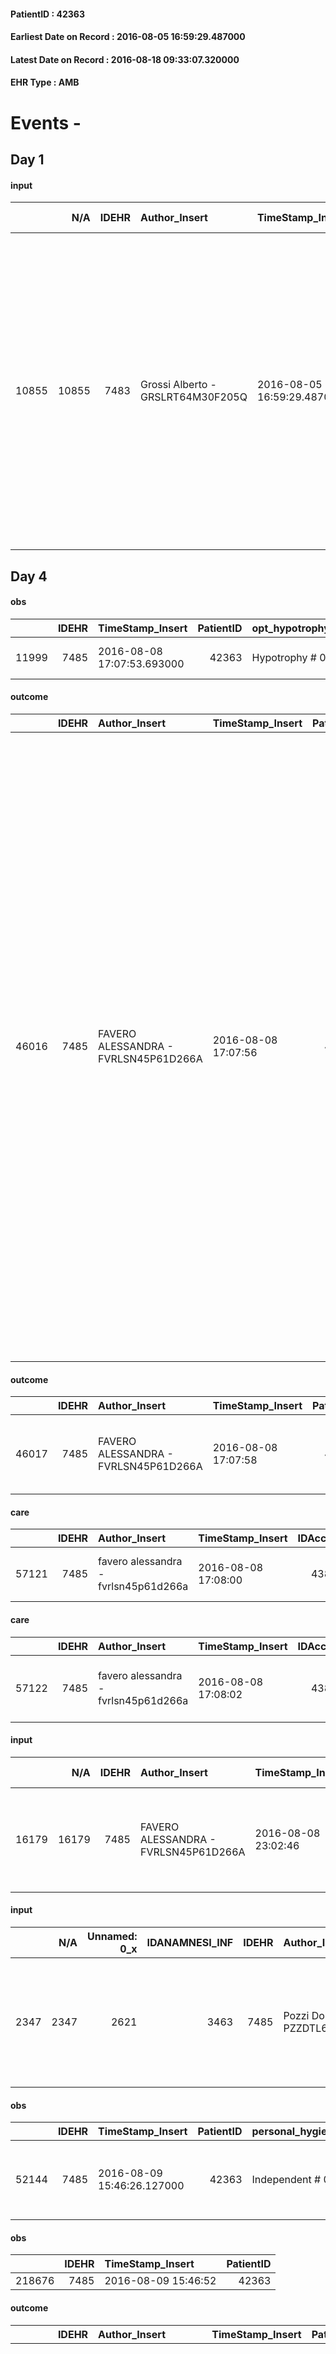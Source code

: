 
#### PatientID : 42363
#### Earliest Date on Record : 2016-08-05 16:59:29.487000
#### Latest Date on Record : 2016-08-18 09:33:07.320000
#### EHR Type : AMB

# Events - 

## Day 1

#### input
|       |    N/A |   IDEHR | Author_Insert                     | TimeStamp_Insert           | EHRType   |   PatientID |   IDDigitalSignDocument | persone_vicine   |   Unnamed: 0_x.1 |   IDANAMNESI_SOCIALE | Patient   | FamigliaAltro   | Paziente_T   | FamigliaAltro_T   |   Non_Rilevabile_x.1 | Note_Non_Rilevabile_x.1   | opt_Problemi   | ds_note_timori                                                                                                                                                                                                                                                                                                                                                                                                                                                        | chk_contr_sintomi   | chk_competenza                                 | opt_paziente_a   | opt_adeguatezza   | ds_note_ad                                                                                                                                                                                                                                                     | opt_paziente_solo   | ds_note_con                                 | opt_presente_assente   | Presenza_minori   | Caregiver_principale   | opt_capacita         | ds_familiari_coinv                                                            | opt_necessario   | opt_presente   | opt_risorse_ec   | opt_paziente_ad   | opt_inv_civile   | Needs               | Domestic partnership   | Fragility      |
|------:|-------:|--------:|:----------------------------------|:---------------------------|:----------|------------:|------------------------:|:-----------------|-----------------:|---------------------:|:----------|:----------------|:-------------|:------------------|---------------------:|:--------------------------|:---------------|:----------------------------------------------------------------------------------------------------------------------------------------------------------------------------------------------------------------------------------------------------------------------------------------------------------------------------------------------------------------------------------------------------------------------------------------------------------------------|:--------------------|:-----------------------------------------------|:-----------------|:------------------|:---------------------------------------------------------------------------------------------------------------------------------------------------------------------------------------------------------------------------------------------------------------|:--------------------|:--------------------------------------------|:-----------------------|:------------------|:-----------------------|:---------------------|:------------------------------------------------------------------------------|:-----------------|:---------------|:-----------------|:------------------|:-----------------|:--------------------|:-----------------------|:---------------|
| 10855 |  10855 |    7483 | Grossi Alberto - GRSLRT64M30F205Q | 2016-08-05 16:59:29.487000 | AMB       |       42363 |                  450213 | N/A              |             3913 |                 2530 | Si#1      | Si#1            | Si#1         | Si#1              |                    0 | NR                        | Si#1           | La paziente chiede di essere gestita per la sintomatologia, durante la visita alla paziente le ho anche comunicato che se vuole vedere esaudito il suo desiderio di rimanere a casa fino alla fine dell'assistenza sar√† necessario inserire una ulteriore figura con qualche competenza sanitaria/assistenziale almeno nelle ore diurne. Ho condiviso questa riflessione anche con l'infermiera Tatiana che continuer√† l'opera di convincimento nei prossimi giorni | controllo sintomi#0 | competenza/capacit√† assistenziale caregiver#0 | Congruenti#1     | Da valutare#2     | Se la paziente accetter√† la presenza di una badante competente nelle ore diurne ci potrebbero essere le condizioni per gestire l'assistenza al domicili. In caso contrario probabilmente al momento del peggioramento sar√† necessario ricoverare la paziente | No#0                | Al momento presente una persona di servizio | Assente#0              | No#0              | pz stessa              | Non incrementabile#2 | La paziente non vuole che il figlio Stefano sia avvisato finche lei √® lucida | Si#1             | No#0           | Adeguate#1       | Totale#2          | No#0             | Clinici#0;Sociali#1 | Badante#1              | psico-fisica#3 |


## Day 4

#### obs
|       |   IDEHR | TimeStamp_Insert           |   PatientID | opt_hypotrophy   | asthenia   | dyspnoea                      | agitation_behavior_freq   | mood       | cognitive_state   |
|------:|--------:|:---------------------------|------------:|:-----------------|:-----------|:------------------------------|:--------------------------|:-----------|:------------------|
| 11999 |    7485 | 2016-08-08 17:07:53.693000 |       42363 | Hypotrophy # 0   | Severe # 3 | applicant moderate effort # 7 | quiet # 0                 | Anger # 09 | Polished # 2      |

#### outcome
|       |   IDEHR | Author_Insert                        | TimeStamp_Insert    |   PatientID |   IDDigitalSignDocument |   IDPAI_VIDAS | opt_problem                                            |   opt_problem_num | opt_obiettivo                                                                                                               |   opt_obiettivo_num | opt_stato_problema   |   opt_stato_problema_num | opt_interventi                                                                                                                                                                                                                                                                                                                                                                                                                                                                                                                                                                                                                                                 |   opt_interventi_num |
|------:|--------:|:-------------------------------------|:--------------------|------------:|------------------------:|--------------:|:-------------------------------------------------------|------------------:|:----------------------------------------------------------------------------------------------------------------------------|--------------------:|:---------------------|-------------------------:|:---------------------------------------------------------------------------------------------------------------------------------------------------------------------------------------------------------------------------------------------------------------------------------------------------------------------------------------------------------------------------------------------------------------------------------------------------------------------------------------------------------------------------------------------------------------------------------------------------------------------------------------------------------------|---------------------:|
| 46016 |    7485 | FAVERO ALESSANDRA - FVRLSN45P61D266A | 2016-08-08 17:07:56 |       42363 |                  452691 |         48114 | Alteration or risk of impairment of lung function # 26 |                 3 | The patient will present more profound and effective breaths with possible removal of pulmonary secretions, if present # 43 |                   4 | Open Problem # 1     |                        1 | Implementation PAI - Looking the patient by the thought of his anxiety # 224; PAI Implementation - Have the patient breathe deeply and slowly # 226; PAI Implementation - Maintain adequate air humidification # 227; PAI Implementation - Monitor fluid balance # 228; Counseling - Reassure the patient that they are or you can take steps to reduce the sensation of shortness of breath # 237; Education - Educate the caregiver / patient recognition / treatment of the symptom # 238; PAI Implementation - place the patient in position semi-sitting and, if necessary, administer O2 therapy # 225; PAI Implementation - therapeutic upgrading # 232 |                    4 |

#### outcome
|       |   IDEHR | Author_Insert                        | TimeStamp_Insert    |   PatientID |   IDDigitalSignDocument |   IDPAI_VIDAS | opt_problem                                                |   opt_problem_num | opt_obiettivo                                                       |   opt_obiettivo_num | opt_stato_problema   |   opt_stato_problema_num |   opt_interventi_num |
|------:|--------:|:-------------------------------------|:--------------------|------------:|------------------------:|--------------:|:-----------------------------------------------------------|------------------:|:--------------------------------------------------------------------|--------------------:|:---------------------|-------------------------:|---------------------:|
| 46017 |    7485 | FAVERO ALESSANDRA - FVRLSN45P61D266A | 2016-08-08 17:07:58 |       42363 |                  452692 |         48115 | Impaired mobility † / limitation of physical movement # 27 |                 1 | Minimize the possibility of injuries. If present, maintain QoL # 47 |                   4 | Open Problem # 1     |                        1 |                    4 |

#### care
|       |   IDEHR | Author_Insert                        | TimeStamp_Insert    |   IDAccess | EHRType   |   PatientID |   IDTERAPIE_OUTPAT_VIDAS | ds_dose   | opt_via_di_somm   | ds_ora   | dt_data_inizio      |   opt_pregressa |   opt_somm_terapia |   opt_estemporanea |   opt_termina |   opt_somm_in_pompa | opt_farmaco                             |
|------:|--------:|:-------------------------------------|:--------------------|-----------:|:----------|------------:|-------------------------:|:----------|:------------------|:---------|:--------------------|----------------:|-------------------:|-------------------:|--------------:|--------------------:|:----------------------------------------|
| 57121 |    7485 | favero alessandra - fvrlsn45p61d266a | 2016-08-08 17:08:00 |      43878 | amb       |       42363 |                    34733 | 2 tablets | oral # 0 = 0      | 09 # 9   | 2016-08-08 00:00:00 |               0 |                  0 |                  0 |             0 |                   0 | furosemide (25 mg lasix tablets) # 1223 |

#### care
|       |   IDEHR | Author_Insert                        | TimeStamp_Insert    |   IDAccess | EHRType   |   PatientID |   IDTERAPIE_OUTPAT_VIDAS | ds_dose   | opt_via_di_somm   | ds_ora   | dt_data_inizio      |   opt_pregressa |   opt_somm_terapia |   opt_estemporanea |   opt_termina |   opt_somm_in_pompa | opt_farmaco                                          |
|------:|--------:|:-------------------------------------|:--------------------|-----------:|:----------|------------:|-------------------------:|:----------|:------------------|:---------|:--------------------|----------------:|-------------------:|-------------------:|--------------:|--------------------:|:-----------------------------------------------------|
| 57122 |    7485 | favero alessandra - fvrlsn45p61d266a | 2016-08-08 17:08:02 |      43878 | amb       |       42363 |                    34734 | 1 tablet  | oral # 0 = 0      | 15 # 15  | 2016-08-08 00:00:00 |               0 |                  0 |                  0 |             0 |                   0 | spironolactone (aldactone 100 mg tablets rev) # 1228 |

#### input
|       |    N/A |   IDEHR | Author_Insert                        | TimeStamp_Insert    |   IDAccess | EHRType   |   PatientID |   IDDigitalSignDocument | persone_vicine   |   Unnamed: 0_y.1 |   IDDIAGNOSI_ICD |   Non_Rilevabile_y.1 | Note_Non_Rilevabile_y.1   | I_ICD                                                                     | II_ICD                                               | III_ICD                                                                                                 | IV_ICD                                              | V_ICD                                                                          | VI_ICD                                                                 | I_Anno   | II_Anno   | III_Anno   | IV_Anno   | They go   |
|------:|-------:|--------:|:-------------------------------------|:--------------------|-----------:|:----------|------------:|------------------------:|:-----------------|-----------------:|-----------------:|---------------------:|:--------------------------|:--------------------------------------------------------------------------|:-----------------------------------------------------|:--------------------------------------------------------------------------------------------------------|:----------------------------------------------------|:-------------------------------------------------------------------------------|:-----------------------------------------------------------------------|:---------|:----------|:-----------|:----------|:----------|
| 16179 |  16179 |    7485 | FAVERO ALESSANDRA - FVRLSN45P61D266A | 2016-08-08 23:02:46 |      43905 | AMB       |       42363 |                  452998 | N/A              |             1740 |             1740 |                    0 | NR                        | 1749 - Tumori maligni della mammella (della donna) - non specificata#2092 | 19881 - Tumori maligni secondari della mammella#2165 | 1963 - Tumori maligni secondari e non specificati dei linfonodi dell'ascella e dell'arto superiore#2143 | 1971 - Tumori maligni secondari del mediastino#2149 | 1977 - Tumori maligni secondari del fegato - specificati come metastatici#2155 | 1978 - Tumori maligni secondari di altri organi digestivi e milza#2156 | 1995#35  | 2002#42   | 2002#42    | 2014#54   | 2012#52   |

#### input
|      |    N/A |   Unnamed: 0_x |   IDANAMNESI_INF |   IDEHR | Author_Insert                      | TimeStamp_Insert           |   IDAccess | EHRType   |   PatientID |   IDDigitalSignDocument |   Non_Rilevabile_x | Note_Non_Rilevabile_x   | cognitivo_percettivo   | sonno_riposo           | perc_salute                                                                                                                           | Perception                     | persone_vicine   | Religion     |
|-----:|-------:|---------------:|-----------------:|--------:|:-----------------------------------|:---------------------------|-----------:|:----------|------------:|------------------------:|-------------------:|:------------------------|:-----------------------|:-----------------------|:--------------------------------------------------------------------------------------------------------------------------------------|:-------------------------------|:-----------------|:-------------|
| 2347 |   2347 |           2621 |             3463 |    7485 | Pozzi Donatella - PZZDTL62C59F704C | 2016-08-09 15:46:19.277000 |      43993 | AMB       |       42363 |                  453911 |                  0 | NR                      | drowsiness # 6         | daytime sleepiness # 1 | perdit√ † Performance # 0; perdit√ weight † # 1; increase dell'affaticabilit√ † # 2; increased asthenia # 3; # 4 episodes of wheezing | irritabilit√ † # 7; anger # 11 | N/A              | Catholic # 0 |

#### obs
|       |   IDEHR | TimeStamp_Insert           |   PatientID | personal_hygiene   | urine_elimination   | mobility        | speech            | active_diuresis     | asthenia     | dyspnoea               | motor_performance                                                                                | mood                 | diet     | cognitive_state   | feces_elimination   | consumption_help   |
|------:|--------:|:---------------------------|------------:|:-------------------|:--------------------|:----------------|:------------------|:--------------------|:-------------|:-----------------------|:-------------------------------------------------------------------------------------------------|:---------------------|:---------|:------------------|:--------------------|:-------------------|
| 52144 |    7485 | 2016-08-09 15:46:26.127000 |       42363 | Independent # 0    | Independent # 0     | Independent # 0 | fluent speech # 0 | active diuresis # 0 | Moderate # 1 | from severe stress # 2 | 40% - Patient incapacitated, it requires continuous care, bedridden for pi√π 50% of the day # 04 | Fear # 08; # 09 rage | Free # 0 | Polished # 2      | Independent # 0     | Independent # 0    |

#### obs
|        |   IDEHR | TimeStamp_Insert    |   PatientID |
|-------:|--------:|:--------------------|------------:|
| 218676 |    7485 | 2016-08-09 15:46:52 |       42363 |

#### outcome
|       |   IDEHR | Author_Insert                      | TimeStamp_Insert    |   PatientID |   IDDigitalSignDocument |   IDPAI_VIDAS | opt_problem                                            |   opt_problem_num | opt_obiettivo                                                                                                               |   opt_obiettivo_num | ds_note         | opt_stato_problema   |   opt_stato_problema_num | opt_interventi                                                                                                                                                                                                                                                                                                                                                                                                                                                                                                                                                                                                                                                 |   opt_interventi_num |
|------:|--------:|:-----------------------------------|:--------------------|------------:|------------------------:|--------------:|:-------------------------------------------------------|------------------:|:----------------------------------------------------------------------------------------------------------------------------|--------------------:|:----------------|:---------------------|-------------------------:|:---------------------------------------------------------------------------------------------------------------------------------------------------------------------------------------------------------------------------------------------------------------------------------------------------------------------------------------------------------------------------------------------------------------------------------------------------------------------------------------------------------------------------------------------------------------------------------------------------------------------------------------------------------------|---------------------:|
| 46242 |    7485 | Pozzi Donatella - PZZDTL62C59F704C | 2016-08-09 15:47:20 |       42363 |                  453917 |         48341 | Alteration or risk of impairment of lung function # 26 |                 3 | The patient will present more profound and effective breaths with possible removal of pulmonary secretions, if present # 43 |                   4 | to be monitored | Open Problem # 1     |                        1 | Implementation PAI - Looking the patient by the thought of his anxiety # 224; PAI Implementation - Have the patient breathe deeply and slowly # 226; PAI Implementation - Maintain adequate air humidification # 227; PAI Implementation - Monitor fluid balance # 228; Counseling - Reassure the patient that they are or you can take steps to reduce the sensation of shortness of breath # 237; Education - Educate the caregiver / patient recognition / treatment of the symptom # 238; PAI Implementation - place the patient in position semi-sitting and, if necessary, administer O2 therapy # 225; PAI Implementation - therapeutic upgrading # 232 |                    4 |

#### outcome
|       |   IDEHR | Author_Insert                      | TimeStamp_Insert    |   PatientID |   IDDigitalSignDocument |   IDPAI_VIDAS | opt_problem                                                |   opt_problem_num | opt_obiettivo                                                       |   opt_obiettivo_num | ds_note                       | opt_stato_problema   |   opt_stato_problema_num |   opt_interventi_num |
|------:|--------:|:-----------------------------------|:--------------------|------------:|------------------------:|--------------:|:-----------------------------------------------------------|------------------:|:--------------------------------------------------------------------|--------------------:|:------------------------------|:---------------------|-------------------------:|---------------------:|
| 46243 |    7485 | Pozzi Donatella - PZZDTL62C59F704C | 2016-08-09 15:47:48 |       42363 |                  453918 |         48342 | Impaired mobility † / limitation of physical movement # 27 |                 1 | Minimize the possibility of injuries. If present, maintain QoL # 47 |                   4 | to evaluate, unsteady walking | Open Problem # 1     |                        1 |                    4 |

#### obs
|        |   IDEHR | TimeStamp_Insert           |   PatientID |
|-------:|--------:|:---------------------------|------------:|
| 291724 |    7485 | 2016-08-09 15:48:16.333000 |       42363 |


## Day 5

#### obs
|        |   IDEHR | TimeStamp_Insert           |   PatientID | awareness                                               |
|-------:|--------:|:---------------------------|------------:|:--------------------------------------------------------|
| 291731 |    7485 | 2016-08-10 05:15:35.403000 |       42363 | Awareness of diagnosis and prognosis overestimation # 2 |


## Day 6

#### obs
|       |   IDEHR | TimeStamp_Insert           |   PatientID | opt_hypotrophy   | asthenia   | dyspnoea                      | agitation_behavior_freq   | cognitive_state   |
|------:|--------:|:---------------------------|------------:|:-----------------|:-----------|:------------------------------|:--------------------------|:------------------|
| 12104 |    7485 | 2016-08-11 15:45:51.630000 |       42363 | Hypotrophy # 0   | Severe # 3 | applicant moderate effort # 7 | quiet # 0                 | Polished # 2      |

#### care
|       |   IDEHR | Author_Insert                        | TimeStamp_Insert    |   IDAccess | EHRType   |   PatientID |   IDTERAPIE_OUTPAT_VIDAS | ds_altro_farmaco   | ds_dose   | opt_via_di_somm   | ds_ora       | dt_data_inizio      |   opt_pregressa |   opt_somm_terapia |   opt_estemporanea |   opt_termina |   opt_somm_in_pompa | opt_farmaco              |
|------:|--------:|:-------------------------------------|:--------------------|-----------:|:----------|------------:|-------------------------:|:-------------------|:----------|:------------------|:-------------|:--------------------|----------------:|-------------------:|-------------------:|--------------:|--------------------:|:-------------------------|
| 57492 |    7485 | favero alessandra - fvrlsn45p61d266a | 2016-08-11 15:45:56 |      44242 | amb       |       42363 |                    35104 | omeprazole 20 mg   | 1 cpt     | oral # 0 = 0      | at need # 24 | 2016-08-11 00:00:00 |               0 |                  0 |                  0 |             0 |                   0 | other (see notes) # 2004 |


## Day 7

#### obs
|       |   IDEHR | TimeStamp_Insert           |   PatientID | personal_hygiene   | urine_elimination   | mobility        | hemorrhagic_manifestation      | speech            | active_diuresis     | asthenia   | cachexia     | dyspnoea        | motor_performance                                                                                | mood                                                    | diet     | cognitive_state          | feces_elimination   | consumption_help   |
|------:|--------:|:---------------------------|------------:|:-------------------|:--------------------|:----------------|:-------------------------------|:------------------|:--------------------|:-----------|:-------------|:----------------|:-------------------------------------------------------------------------------------------------|:--------------------------------------------------------|:---------|:-------------------------|:--------------------|:-------------------|
| 52300 |    7485 | 2016-08-12 14:53:34.870000 |       42363 | Independent # 0    | Independent # 0     | Independent # 0 | hemorrhagic manifestations # 0 | fluent speech # 0 | active diuresis # 0 | Severe # 2 | cachexia # 0 | mild strain # 1 | 40% - Patient incapacitated, it requires continuous care, bedridden for pi√π 50% of the day # 04 | irritabilit√ † # 05; denial # 06; # 08 fear, anger # 09 | Free # 0 | confused - sometimes # 0 | Independent # 0     | help with # 2      |

#### obs
|        |   IDEHR | TimeStamp_Insert    |   PatientID |
|-------:|--------:|:--------------------|------------:|
| 219118 |    7485 | 2016-08-12 14:53:37 |       42363 |

#### outcome
|       |   IDEHR | Author_Insert                      | TimeStamp_Insert    |   PatientID |   IDDigitalSignDocument |   IDPAI_VIDAS | opt_problem                                                |   opt_problem_num | opt_obiettivo                                                       |   opt_obiettivo_num | ds_note                                                                        | opt_stato_problema   |   opt_stato_problema_num |   opt_interventi_num |
|------:|--------:|:-----------------------------------|:--------------------|------------:|------------------------:|--------------:|:-----------------------------------------------------------|------------------:|:--------------------------------------------------------------------|--------------------:|:-------------------------------------------------------------------------------|:---------------------|-------------------------:|---------------------:|
| 46823 |    7485 | Pozzi Donatella - PZZDTL62C59F704C | 2016-08-12 14:53:39 |       42363 |                  457345 |         48924 | Impaired mobility † / limitation of physical movement # 27 |                 1 | Minimize the possibility of injuries. If present, maintain QoL # 47 |                   4 | at risk every type of move independently, proposed aids that were not accepted | Open Problem # 1     |                        1 |                    4 |

#### obs
|        |   IDEHR | TimeStamp_Insert           |   PatientID | awareness                                               |
|-------:|--------:|:---------------------------|------------:|:--------------------------------------------------------|
| 291778 |    7485 | 2016-08-12 14:53:43.627000 |       42363 | Awareness of diagnosis and prognosis overestimation # 2 |


## Day 9

#### obs
|        |   IDEHR | TimeStamp_Insert    |   PatientID |
|-------:|--------:|:--------------------|------------:|
| 219253 |    7485 | 2016-08-14 00:03:34 |       42363 |

#### outcome
|       |   IDEHR | Author_Insert                    | TimeStamp_Insert    |   PatientID |   IDDigitalSignDocument |   IDPAI_VIDAS | opt_problem                                            |   opt_problem_num | opt_obiettivo                                                                                                               |   opt_obiettivo_num | ds_note         | opt_stato_problema   |   opt_stato_problema_num | opt_interventi                                                                                                                                                                                                                                                                                                                                                                                                                                                                                                                                                                                                                                                 |   opt_interventi_num |
|------:|--------:|:---------------------------------|:--------------------|------------:|------------------------:|--------------:|:-------------------------------------------------------|------------------:|:----------------------------------------------------------------------------------------------------------------------------|--------------------:|:----------------|:---------------------|-------------------------:|:---------------------------------------------------------------------------------------------------------------------------------------------------------------------------------------------------------------------------------------------------------------------------------------------------------------------------------------------------------------------------------------------------------------------------------------------------------------------------------------------------------------------------------------------------------------------------------------------------------------------------------------------------------------|---------------------:|
| 46954 |    7485 | PRISON SILVIA - PRGSLV79A63H264P | 2016-08-14 00:03:36 |       42363 |                  458520 |         49055 | Alteration or risk of impairment of lung function # 26 |                 3 | The patient will present more profound and effective breaths with possible removal of pulmonary secretions, if present # 43 |                   4 | to be monitored | Open Problem # 1     |                        1 | Implementation PAI - Looking the patient by the thought of his anxiety # 224; PAI Implementation - Have the patient breathe deeply and slowly # 226; PAI Implementation - Maintain adequate air humidification # 227; PAI Implementation - Monitor fluid balance # 228; Counseling - Reassure the patient that they are or you can take steps to reduce the sensation of shortness of breath # 237; Education - Educate the caregiver / patient recognition / treatment of the symptom # 238; PAI Implementation - place the patient in position semi-sitting and, if necessary, administer O2 therapy # 225; PAI Implementation - therapeutic upgrading # 232 |                    4 |

#### outcome
|       |   IDEHR | Author_Insert                    | TimeStamp_Insert    |   PatientID |   IDDigitalSignDocument |   IDPAI_VIDAS | opt_problem                |   opt_problem_num | opt_obiettivo                                                                                                    |   opt_obiettivo_num | opt_stato_problema   |   opt_stato_problema_num | opt_interventi                                                                                                                                                                                                                                                                                                                                                          |   opt_interventi_num |
|------:|--------:|:---------------------------------|:--------------------|------------:|------------------------:|--------------:|:---------------------------|------------------:|:-----------------------------------------------------------------------------------------------------------------|--------------------:|:---------------------|-------------------------:|:------------------------------------------------------------------------------------------------------------------------------------------------------------------------------------------------------------------------------------------------------------------------------------------------------------------------------------------------------------------------|---------------------:|
| 46955 |    7485 | PRISON SILVIA - PRGSLV79A63H264P | 2016-08-14 00:03:39 |       42363 |                  458521 |         49056 | Abnormal neurological # 30 |                 4 | Deletion and cancellation of episodes of confusion and / or hallucinations, delirium, psychomotor agitation # 59 |                   4 | Open Problem # 1     |                        1 | Implementation PAI - Call the patient by name and present each time you come into contact with him / her # 478; Implementation PAI - Encourage relatives to customize the environment according to the wishes of the patient # 479; Implementation PAI - Maintain assistance empathetic and respectful, addressing the patient by speaking clearly and distinctly # 475 |                    4 |

#### outcome
|       |   IDEHR | Author_Insert                    | TimeStamp_Insert    |   PatientID |   IDDigitalSignDocument |   IDPAI_VIDAS | opt_problem                                                |   opt_problem_num | opt_obiettivo                                                       |   opt_obiettivo_num | ds_note                                                                        | opt_stato_problema   |   opt_stato_problema_num |   opt_interventi_num |
|------:|--------:|:---------------------------------|:--------------------|------------:|------------------------:|--------------:|:-----------------------------------------------------------|------------------:|:--------------------------------------------------------------------|--------------------:|:-------------------------------------------------------------------------------|:---------------------|-------------------------:|---------------------:|
| 46956 |    7485 | PRISON SILVIA - PRGSLV79A63H264P | 2016-08-14 00:03:41 |       42363 |                  458522 |         49057 | Impaired mobility † / limitation of physical movement # 27 |                 1 | Minimize the possibility of injuries. If present, maintain QoL # 47 |                   4 | at risk every type of move independently, proposed aids that were not accepted | Open Problem # 1     |                        1 |                    4 |

#### care
|       |   IDEHR | Author_Insert                    | TimeStamp_Insert    |   IDAccess | EHRType   |   PatientID |   IDTERAPIE_OUTPAT_VIDAS |   ds_dose | opt_via_di_somm   | ds_ora       | dt_data_inizio      |   opt_pregressa |   opt_somm_terapia |   opt_estemporanea |   opt_termina |   opt_somm_in_pompa | opt_farmaco                                                        | Note_al_bisogno   |
|------:|--------:|:---------------------------------|:--------------------|-----------:|:----------|------------:|-------------------------:|----------:|:------------------|:-------------|:--------------------|----------------:|-------------------:|-------------------:|--------------:|--------------------:|:-------------------------------------------------------------------|:------------------|
| 57728 |    7485 | prison silvia - prgslv79a63h264p | 2016-08-14 00:03:44 |      44445 | amb       |       42363 |                    35340 |         1 | oral # 0 = 0      | at need # 24 | 2016-08-13 00:00:00 |               0 |                  0 |                  0 |             0 |                   0 | + acetaminophen codeine sulfate (30 mg + 500 tachidol bust) # 1634 | if pain           |

#### care
|       |   IDEHR | Author_Insert                    | TimeStamp_Insert    |   IDAccess | EHRType   |   PatientID |   IDTERAPIE_OUTPAT_VIDAS | ds_dose             | opt_via_di_somm   | ds_ora       | dt_data_inizio      |   opt_pregressa |   opt_somm_terapia |   opt_estemporanea |   opt_termina |   opt_somm_in_pompa | opt_farmaco                                       | Note_al_bisogno          |
|------:|--------:|:---------------------------------|:--------------------|-----------:|:----------|------------:|-------------------------:|:--------------------|:------------------|:-------------|:--------------------|----------------:|-------------------:|-------------------:|--------------:|--------------------:|:--------------------------------------------------|:-------------------------|
| 57729 |    7485 | prison silvia - prgslv79a63h264p | 2016-08-14 00:03:46 |      44445 | amb       |       42363 |                    35341 | 2019-10-15 00:00:00 | oral # 0 = 0      | at need # 24 | 2016-08-14 00:00:00 |               0 |                  0 |                  0 |             0 |                   0 | delorazepam (delorazepam gtt os 1 mg / ml) # 1844 | if insomnia or agitation |

#### care
|       |   IDEHR | Author_Insert                    | TimeStamp_Insert    |   IDAccess | EHRType   |   PatientID |   IDTERAPIE_OUTPAT_VIDAS |   ds_dose | opt_via_di_somm   | ds_ora                        | dt_data_inizio      |   opt_pregressa |   opt_somm_terapia |   opt_estemporanea |   opt_termina |   opt_somm_in_pompa | opt_farmaco                                    |
|------:|--------:|:---------------------------------|:--------------------|-----------:|:----------|------------:|-------------------------:|----------:|:------------------|:------------------------------|:--------------------|----------------:|-------------------:|-------------------:|--------------:|--------------------:|:-----------------------------------------------|
| 57730 |    7485 | prison silvia - prgslv79a63h264p | 2016-08-14 00:03:49 |      44445 | amb       |       42363 |                    35342 |         4 | oral # 0 = 0      | 08 # 8; 20 # 20; # 24 in need | 2016-08-14 00:00:00 |               0 |                  0 |                  0 |             0 |                   0 | haloperidol (serenase os gtt 2 mg / ml) # 1806 |

#### obs
|       |   IDEHR | TimeStamp_Insert           |   PatientID | opt_hypotrophy   | asthenia   | dyspnoea                      | body_temp    | agitation_behavior_freq   | cognitive_state       |
|------:|--------:|:---------------------------|------------:|:-----------------|:-----------|:------------------------------|:-------------|:--------------------------|:----------------------|
| 12151 |    7485 | 2016-08-14 16:37:07.210000 |       42363 | Hypotrophy # 0   | Severe # 3 | applicant moderate effort # 7 | Apyrexia # 0 | agitated at times # 2     | confused at times 0 # |

#### obs
|        |   IDEHR | TimeStamp_Insert    |   PatientID |
|-------:|--------:|:--------------------|------------:|
| 219296 |    7485 | 2016-08-14 16:37:10 |       42363 |

#### care
|       |   IDEHR | Author_Insert                        | TimeStamp_Insert    |   IDAccess | EHRType   |   PatientID |   IDTERAPIE_OUTPAT_VIDAS |   ds_dose | opt_via_di_somm   | ds_ora       | dt_data_inizio      |   opt_pregressa |   opt_somm_terapia |   opt_estemporanea |   opt_termina |   opt_somm_in_pompa | opt_farmaco                                    |
|------:|--------:|:-------------------------------------|:--------------------|-----------:|:----------|------------:|-------------------------:|----------:|:------------------|:-------------|:--------------------|----------------:|-------------------:|-------------------:|--------------:|--------------------:|:-----------------------------------------------|
| 57750 |    7485 | favero alessandra - fvrlsn45p61d266a | 2016-08-14 16:37:12 |      44464 | amb       |       42363 |                    35362 |         4 | oral # 0 = 0      | at need # 24 | 2016-08-14 00:00:00 |               0 |                  0 |                  0 |             0 |                   0 | haloperidol (serenase os gtt 2 mg / ml) # 1806 |

#### care
|       |   IDEHR | Author_Insert                        | TimeStamp_Insert    |   IDAccess | EHRType   |   PatientID |   IDTERAPIE_OUTPAT_VIDAS | ds_dose   | opt_via_di_somm        | ds_ora       | dt_data_inizio      | ds_note_y    |   opt_pregressa |   opt_somm_terapia |   opt_estemporanea |   opt_termina |   opt_somm_in_pompa | opt_farmaco                                  |
|------:|--------:|:-------------------------------------|:--------------------|-----------:|:----------|------------:|-------------------------:|:----------|:-----------------------|:-------------|:--------------------|:-------------|----------------:|-------------------:|-------------------:|--------------:|--------------------:|:---------------------------------------------|
| 57751 |    7485 | favero alessandra - fvrlsn45p61d266a | 2016-08-14 16:37:14 |      44464 | amb       |       42363 |                    35363 | 1 fl      | subcutaneously # 3 = 3 | at need # 24 | 2016-08-14 00:00:00 | if agitation |               0 |                  0 |                  0 |             0 |                   0 | haloperidol (serenase 2 mg / 2 ml fl) # 1803 |


## Day 11

#### obs
|       |   IDEHR | TimeStamp_Insert           |   PatientID | opt_hypotrophy   | dyspnoea                      | body_temp    | agitation_behavior_freq   | cognitive_state       |
|------:|--------:|:---------------------------|------------:|:-----------------|:------------------------------|:-------------|:--------------------------|:----------------------|
| 12192 |    7485 | 2016-08-15 19:16:28.177000 |       42363 | Hypotrophy # 0   | applicant moderate effort # 7 | Apyrexia # 0 | agitated at times # 2     | confused at times 0 # |

#### care
|       |   IDEHR | Author_Insert                        | TimeStamp_Insert    |   IDAccess | EHRType   |   PatientID |   IDTERAPIE_OUTPAT_VIDAS | ds_dose   | opt_via_di_somm        | ds_ora                        | dt_data_inizio      | ds_note_y    |   opt_pregressa |   opt_somm_terapia |   opt_estemporanea |   opt_termina |   opt_somm_in_pompa | opt_farmaco                                  |
|------:|--------:|:-------------------------------------|:--------------------|-----------:|:----------|------------:|-------------------------:|:----------|:-----------------------|:------------------------------|:--------------------|:-------------|----------------:|-------------------:|-------------------:|--------------:|--------------------:|:---------------------------------------------|
| 57915 |    7485 | favero alessandra - fvrlsn45p61d266a | 2016-08-15 19:16:30 |      44567 | amb       |       42363 |                    35527 | 1 fl      | subcutaneously # 3 = 3 | at need # 24; 08 # 8; 20 # 20 | 2016-08-14 00:00:00 | if agitation |               0 |                  0 |                  0 |             0 |                   0 | haloperidol (serenase 2 mg / 2 ml fl) # 1803 |

#### care
|       |   IDEHR | Author_Insert                        | TimeStamp_Insert    |   IDAccess | EHRType   |   PatientID |   IDTERAPIE_OUTPAT_VIDAS | ds_dose   | opt_via_di_somm   | ds_ora   | dt_data_inizio      |   opt_pregressa |   opt_somm_terapia |   opt_estemporanea |   opt_termina |   opt_somm_in_pompa | opt_farmaco                                          |
|------:|--------:|:-------------------------------------|:--------------------|-----------:|:----------|------------:|-------------------------:|:----------|:------------------|:---------|:--------------------|----------------:|-------------------:|-------------------:|--------------:|--------------------:|:-----------------------------------------------------|
| 57916 |    7485 | favero alessandra - fvrlsn45p61d266a | 2016-08-15 19:16:33 |      44567 | amb       |       42363 |                    35528 | 1 tablet  | oral # 0 = 0      | 15 # 15  | 2016-08-08 00:00:00 |               0 |                  0 |                  0 |             1 |                   0 | spironolactone (aldactone 100 mg tablets rev) # 1228 |

#### care
|       |   IDEHR | Author_Insert                        | TimeStamp_Insert    |   IDAccess | EHRType   |   PatientID |   IDTERAPIE_OUTPAT_VIDAS |   ds_dose | opt_via_di_somm   | ds_ora       | dt_data_inizio      |   opt_pregressa |   opt_somm_terapia |   opt_estemporanea |   opt_termina |   opt_somm_in_pompa | opt_farmaco                                    |
|------:|--------:|:-------------------------------------|:--------------------|-----------:|:----------|------------:|-------------------------:|----------:|:------------------|:-------------|:--------------------|----------------:|-------------------:|-------------------:|--------------:|--------------------:|:-----------------------------------------------|
| 57917 |    7485 | favero alessandra - fvrlsn45p61d266a | 2016-08-15 19:16:35 |      44567 | amb       |       42363 |                    35529 |         4 | oral # 0 = 0      | at need # 24 | 2016-08-14 00:00:00 |               0 |                  0 |                  0 |             1 |                   0 | haloperidol (serenase os gtt 2 mg / ml) # 1806 |

#### care
|       |   IDEHR | Author_Insert                        | TimeStamp_Insert    |   IDAccess | EHRType   |   PatientID |   IDTERAPIE_OUTPAT_VIDAS | ds_dose   | opt_via_di_somm   | ds_ora   | dt_data_inizio      |   opt_pregressa |   opt_somm_terapia |   opt_estemporanea |   opt_termina |   opt_somm_in_pompa | opt_farmaco                             |
|------:|--------:|:-------------------------------------|:--------------------|-----------:|:----------|------------:|-------------------------:|:----------|:------------------|:---------|:--------------------|----------------:|-------------------:|-------------------:|--------------:|--------------------:|:----------------------------------------|
| 57918 |    7485 | favero alessandra - fvrlsn45p61d266a | 2016-08-15 19:16:38 |      44567 | amb       |       42363 |                    35530 | 2 tablets | oral # 0 = 0      | 09 # 9   | 2016-08-08 00:00:00 |               0 |                  0 |                  0 |             1 |                   0 | furosemide (25 mg lasix tablets) # 1223 |

#### obs
|       |   IDEHR | TimeStamp_Insert           |   PatientID | opt_hypotrophy   | dyspnoea   | body_temp    |
|------:|--------:|:---------------------------|------------:|:-----------------|:-----------|:-------------|
| 12223 |    7485 | 2016-08-16 16:18:39.093000 |       42363 | Hypotrophy # 0   | No # 0     | Apyrexia # 0 |

#### outcome
|       |   IDEHR | Author_Insert                        | TimeStamp_Insert    |   PatientID |   IDDigitalSignDocument |   IDPAI_VIDAS | opt_problem                                            |   opt_problem_num | opt_obiettivo                                                                                                               |   opt_obiettivo_num | ds_note         | opt_stato_problema   |   opt_stato_problema_num | opt_interventi                                                                                                                                                                                                                                                                                                                                                                                                                                                                                                                                                                                                                                                 |   opt_interventi_num |
|------:|--------:|:-------------------------------------|:--------------------|------------:|------------------------:|--------------:|:-------------------------------------------------------|------------------:|:----------------------------------------------------------------------------------------------------------------------------|--------------------:|:----------------|:---------------------|-------------------------:|:---------------------------------------------------------------------------------------------------------------------------------------------------------------------------------------------------------------------------------------------------------------------------------------------------------------------------------------------------------------------------------------------------------------------------------------------------------------------------------------------------------------------------------------------------------------------------------------------------------------------------------------------------------------|---------------------:|
| 47400 |    7485 | FAVERO ALESSANDRA - FVRLSN45P61D266A | 2016-08-16 16:18:42 |       42363 |                  461224 |         49504 | Alteration or risk of impairment of lung function # 26 |                 3 | The patient will present more profound and effective breaths with possible removal of pulmonary secretions, if present # 43 |                   4 | to be monitored | closed Problem # 2   |                        2 | Implementation PAI - Looking the patient by the thought of his anxiety # 224; PAI Implementation - Have the patient breathe deeply and slowly # 226; PAI Implementation - Maintain adequate air humidification # 227; PAI Implementation - Monitor fluid balance # 228; Counseling - Reassure the patient that they are or you can take steps to reduce the sensation of shortness of breath # 237; Education - Educate the caregiver / patient recognition / treatment of the symptom # 238; PAI Implementation - place the patient in position semi-sitting and, if necessary, administer O2 therapy # 225; PAI Implementation - therapeutic upgrading # 232 |                    4 |

#### outcome
|       |   IDEHR | Author_Insert                        | TimeStamp_Insert    |   PatientID |   IDDigitalSignDocument |   IDPAI_VIDAS | opt_problem                |   opt_problem_num | opt_obiettivo                                                                                                    |   opt_obiettivo_num | opt_stato_problema   |   opt_stato_problema_num | opt_interventi                                                                                                                                                                                                                                                                                                                                                          |   opt_interventi_num |
|------:|--------:|:-------------------------------------|:--------------------|------------:|------------------------:|--------------:|:---------------------------|------------------:|:-----------------------------------------------------------------------------------------------------------------|--------------------:|:---------------------|-------------------------:|:------------------------------------------------------------------------------------------------------------------------------------------------------------------------------------------------------------------------------------------------------------------------------------------------------------------------------------------------------------------------|---------------------:|
| 47401 |    7485 | FAVERO ALESSANDRA - FVRLSN45P61D266A | 2016-08-16 16:18:45 |       42363 |                  461225 |         49505 | Abnormal neurological # 30 |                 4 | Deletion and cancellation of episodes of confusion and / or hallucinations, delirium, psychomotor agitation # 59 |                   4 | closed Problem # 2   |                        2 | Implementation PAI - Call the patient by name and present each time you come into contact with him / her # 478; Implementation PAI - Encourage relatives to customize the environment according to the wishes of the patient # 479; Implementation PAI - Maintain assistance empathetic and respectful, addressing the patient by speaking clearly and distinctly # 475 |                    4 |

#### outcome
|       |   IDEHR | Author_Insert                        | TimeStamp_Insert    |   PatientID |   IDDigitalSignDocument |   IDPAI_VIDAS | opt_problem                                                |   opt_problem_num | opt_obiettivo                                                       |   opt_obiettivo_num | ds_note                                                                        | opt_stato_problema   |   opt_stato_problema_num |   opt_interventi_num |
|------:|--------:|:-------------------------------------|:--------------------|------------:|------------------------:|--------------:|:-----------------------------------------------------------|------------------:|:--------------------------------------------------------------------|--------------------:|:-------------------------------------------------------------------------------|:---------------------|-------------------------:|---------------------:|
| 47402 |    7485 | FAVERO ALESSANDRA - FVRLSN45P61D266A | 2016-08-16 16:18:48 |       42363 |                  461226 |         49506 | Impaired mobility † / limitation of physical movement # 27 |                 1 | Minimize the possibility of injuries. If present, maintain QoL # 47 |                   4 | at risk every type of move independently, proposed aids that were not accepted | closed Problem # 2   |                        2 |                    4 |

#### care
|       |   IDEHR | Author_Insert                        | TimeStamp_Insert    |   IDAccess | EHRType   |   PatientID |   IDTERAPIE_OUTPAT_VIDAS | ds_altro_farmaco   | ds_dose   | opt_via_di_somm   | ds_ora       | dt_data_inizio      |   opt_pregressa |   opt_somm_terapia |   opt_estemporanea |   opt_termina |   opt_somm_in_pompa | opt_farmaco              |
|------:|--------:|:-------------------------------------|:--------------------|-----------:|:----------|------------:|-------------------------:|:-------------------|:----------|:------------------|:-------------|:--------------------|----------------:|-------------------:|-------------------:|--------------:|--------------------:|:-------------------------|
| 58047 |    7485 | favero alessandra - fvrlsn45p61d266a | 2016-08-16 16:18:51 |      44686 | amb       |       42363 |                    35659 | omeprazole 20 mg   | 1 cpt     | oral # 0 = 0      | at need # 24 | 2016-08-11 00:00:00 |               0 |                  0 |                  0 |             1 |                   0 | other (see notes) # 2004 |

#### care
|       |   IDEHR | Author_Insert                        | TimeStamp_Insert    |   IDAccess | EHRType   |   PatientID |   IDTERAPIE_OUTPAT_VIDAS | ds_dose   | opt_via_di_somm        | ds_ora       | dt_data_inizio      | ds_note_y    |   opt_pregressa |   opt_somm_terapia |   opt_estemporanea |   opt_termina |   opt_somm_in_pompa | opt_farmaco                                  |
|------:|--------:|:-------------------------------------|:--------------------|-----------:|:----------|------------:|-------------------------:|:----------|:-----------------------|:-------------|:--------------------|:-------------|----------------:|-------------------:|-------------------:|--------------:|--------------------:|:---------------------------------------------|
| 58048 |    7485 | favero alessandra - fvrlsn45p61d266a | 2016-08-16 16:18:55 |      44686 | amb       |       42363 |                    35660 | 1 fl      | subcutaneously # 3 = 3 | at need # 24 | 2016-08-14 00:00:00 | if agitation |               0 |                  0 |                  0 |             0 |                   0 | haloperidol (serenase 2 mg / 2 ml fl) # 1803 |

#### care
|       |   IDEHR | Author_Insert                        | TimeStamp_Insert    |   IDAccess | EHRType   |   PatientID |   IDTERAPIE_OUTPAT_VIDAS | ds_altro_farmaco                                       | ds_dose   | opt_via_di_somm        | ds_ora   | dt_data_inizio      |   opt_pregressa |   opt_somm_terapia |   opt_estemporanea |   opt_termina |   opt_somm_in_pompa | opt_farmaco              |
|------:|--------:|:-------------------------------------|:--------------------|-----------:|:----------|------------:|-------------------------:|:-------------------------------------------------------|:----------|:-----------------------|:---------|:--------------------|----------------:|-------------------:|-------------------:|--------------:|--------------------:|:-------------------------|
| 58049 |    7485 | favero alessandra - fvrlsn45p61d266a | 2016-08-16 16:18:59 |      44686 | amb       |       42363 |                    35661 | morphine 20mg + 30mg midazolam + serenase 8mg to 24 ml | 1ml / h   | subcutaneously # 3 = 3 | 15 # 15  | 2016-08-16 00:00:00 |               0 |                  0 |                  0 |             0 |                   0 | other (see notes) # 2004 |

#### care
|       |   IDEHR | Author_Insert                        | TimeStamp_Insert    |   IDAccess | EHRType   |   PatientID |   IDTERAPIE_OUTPAT_VIDAS | ds_dose             | opt_via_di_somm   | ds_ora       | dt_data_inizio      |   opt_pregressa |   opt_somm_terapia |   opt_estemporanea |   opt_termina |   opt_somm_in_pompa | opt_farmaco                                       | Note_al_bisogno          |
|------:|--------:|:-------------------------------------|:--------------------|-----------:|:----------|------------:|-------------------------:|:--------------------|:------------------|:-------------|:--------------------|----------------:|-------------------:|-------------------:|--------------:|--------------------:|:--------------------------------------------------|:-------------------------|
| 58050 |    7485 | favero alessandra - fvrlsn45p61d266a | 2016-08-16 16:19:04 |      44686 | amb       |       42363 |                    35662 | 2019-10-15 00:00:00 | oral # 0 = 0      | at need # 24 | 2016-08-14 00:00:00 |               0 |                  0 |                  0 |             1 |                   0 | delorazepam (delorazepam gtt os 1 mg / ml) # 1844 | if insomnia or agitation |

#### care
|       |   IDEHR | Author_Insert                        | TimeStamp_Insert    |   IDAccess | EHRType   |   PatientID |   IDTERAPIE_OUTPAT_VIDAS |   ds_dose | opt_via_di_somm   | ds_ora       | dt_data_inizio      |   opt_pregressa |   opt_somm_terapia |   opt_estemporanea |   opt_termina |   opt_somm_in_pompa | opt_farmaco                                                        | Note_al_bisogno   |
|------:|--------:|:-------------------------------------|:--------------------|-----------:|:----------|------------:|-------------------------:|----------:|:------------------|:-------------|:--------------------|----------------:|-------------------:|-------------------:|--------------:|--------------------:|:-------------------------------------------------------------------|:------------------|
| 58051 |    7485 | favero alessandra - fvrlsn45p61d266a | 2016-08-16 16:19:08 |      44686 | amb       |       42363 |                    35663 |         1 | oral # 0 = 0      | at need # 24 | 2016-08-13 00:00:00 |               0 |                  0 |                  0 |             1 |                   0 | + acetaminophen codeine sulfate (30 mg + 500 tachidol bust) # 1634 | if pain           |


## Day 12

#### death
|      |   IDDecesso |   IDEHR | Author_Insert                        | TimeStamp_Insert    |   PatientID |   IDDigitalSignDocument | Date                | Luogo_decesso   |
|-----:|------------:|--------:|:-------------------------------------|:--------------------|------------:|------------------------:|:--------------------|:----------------|
| 1219 |        1229 |    7485 | FAVERO ALESSANDRA - FVRLSN45P61D266A | 2016-08-16 22:06:14 |       42363 |                  461507 | 2016-08-16 17:00:00 | # 2 Domicile    |


## Day 13

#### obs
|       |   IDEHR | TimeStamp_Insert           |   PatientID | hemorrhagic_manifestation      | speech      | cachexia     | motor_performance                                                                       | diet       |
|------:|--------:|:---------------------------|------------:|:-------------------------------|:------------|:-------------|:----------------------------------------------------------------------------------------|:-----------|
| 52629 |    7485 | 2016-08-18 09:32:58.587000 |       42363 | hemorrhagic manifestations # 0 | aphasia # 3 | cachexia # 0 | 20% - Patient with serious impairment of organ functions, one or irreversible pi√π # 02 | Absent # 4 |

#### obs
|        |   IDEHR | TimeStamp_Insert    |   PatientID | breath                                                                          | consolability                                          | body_language                             | facial_expression           |
|-------:|--------:|:--------------------|------------:|:--------------------------------------------------------------------------------|:-------------------------------------------------------|:------------------------------------------|:----------------------------|
| 274972 |    7485 | 2016-08-18 09:33:01 |       42363 | Breath at times altered. Short periods of hyperventilation (breathing hard) # 1 | Inconsolable. Do not get distracted n√ © reassures # 2 | Teso. nervous movements. Restlessness # 1 | Smiling or inexpressive # 0 |

#### outcome
|       |   IDEHR | Author_Insert                      | TimeStamp_Insert    |   PatientID |   IDDigitalSignDocument |   IDPAI_VIDAS | opt_problem                |   opt_problem_num | opt_obiettivo                                                                                                    |   opt_obiettivo_num | ds_note     | opt_stato_problema   |   opt_stato_problema_num | opt_interventi                                                                                                                                                                                                                                                                                                                                                          |   opt_interventi_num |
|------:|--------:|:-----------------------------------|:--------------------|------------:|------------------------:|--------------:|:---------------------------|------------------:|:-----------------------------------------------------------------------------------------------------------------|--------------------:|:------------|:---------------------|-------------------------:|:------------------------------------------------------------------------------------------------------------------------------------------------------------------------------------------------------------------------------------------------------------------------------------------------------------------------------------------------------------------------|---------------------:|
| 47605 |    7485 | Pozzi Donatella - PZZDTL62C59F704C | 2016-08-18 09:33:04 |       42363 |                  462901 |         49709 | Abnormal neurological # 30 |                 4 | Deletion and cancellation of episodes of confusion and / or hallucinations, delirium, psychomotor agitation # 59 |                   4 | to optimize | Open Problem # 1     |                        1 | Implementation PAI - Call the patient by name and present each time you come into contact with him / her # 478; Implementation PAI - Encourage relatives to customize the environment according to the wishes of the patient # 479; Implementation PAI - Maintain assistance empathetic and respectful, addressing the patient by speaking clearly and distinctly # 475 |                    4 |

#### obs
|        |   IDEHR | TimeStamp_Insert           |   PatientID |
|-------:|--------:|:---------------------------|------------:|
| 291871 |    7485 | 2016-08-18 09:33:07.320000 |       42363 |



